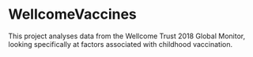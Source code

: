 # WellcomeVaccines

This project analyses data from the Wellcome Trust 2018 Global Monitor, looking specifically at factors associated with childhood vaccination. 